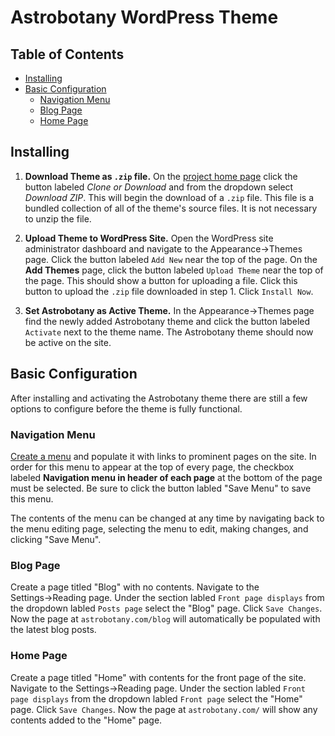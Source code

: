 # Astrobotany WordPress Theme

## Table of Contents

- [Installing](#installing)
- [Basic Configuration](#basic-configuration)
  - [Navigation Menu](#navigation-menu)
  - [Blog Page](#blog-page)
  - [Home Page](#home-page)

## Installing

1. **Download Theme as `.zip` file.** On the [project home page](https://github.com/isaacev/astrobotany-theme) click the button labeled *Clone or Download* and from the dropdown select *Download ZIP*. This will begin the download of a `.zip` file. This file is a bundled collection of all of the theme's source files. It is not necessary to unzip the file.

2. **Upload Theme to WordPress Site.** Open the WordPress site administrator dashboard and navigate to the Appearance&rarr;Themes page.  Click the button labeled `Add New` near the top of the page. On the **Add Themes** page, click the button labeled `Upload Theme` near the top of the page. This should show a button for uploading a file. Click this button to upload the `.zip` file downloaded in step 1. Click `Install Now`.

3. **Set Astrobotany as Active Theme.** In the Appearance&rarr;Themes page find the newly added Astrobotany theme and click the button labeled `Activate` next to the theme name. The Astrobotany theme should now be active on the site.


## Basic Configuration

After installing and activating the Astrobotany theme there are still a few options to configure before the theme is fully functional.


### Navigation Menu

[Create a menu](https://codex.wordpress.org/WordPress_Menu_User_Guide) and populate it with links to prominent pages on the site. In order for this menu to appear at the top of every page, the checkbox labeled **Navigation menu in header of each page** at the bottom of the page must be selected. Be sure to click the button labled "Save Menu" to save this menu.

The contents of the menu can be changed at any time by navigating back to the menu editing page, selecting the menu to edit, making changes, and clicking "Save Menu".


### Blog Page

Create a page titled "Blog" with no contents. Navigate to the Settings&rarr;Reading page. Under the section labled `Front page displays` from the dropdown labled `Posts page` select the "Blog" page. Click `Save Changes`. Now the page at `astrobotany.com/blog` will automatically be populated with the latest blog posts.


### Home Page

Create a page titled "Home" with contents for the front page of the site. Navigate to the Settings&rarr;Reading page. Under the section labled `Front page displays` from the dropdown labled `Front page` select the "Home" page. Click `Save Changes`. Now the page at `astrobotany.com/` will show any contents added to the "Home" page.
